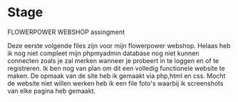 # Stage
FLOWERPOWER WEBSHOP
assingment

Deze eerste volgende files zijn voor mijn flowerpower webshop. 
Helaas heb ik nog niet compleet mijn phpmyadmin database nog niet kunnen connecten zoals je zal merken wanneer je probeert in te loggen en of te registreren. Ik ben nog van plan om dit een volledig functionele website te maken.
De opmaak van de site heb ik gemaakt via php,html en css.
Mocht de website niet willen werken heb ik een file foto's waarbij ik screenshots van elke pagina heb gemaakt.
